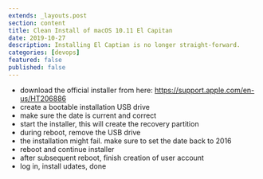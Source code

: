 ```yaml
---
extends: _layouts.post
section: content
title: Clean Install of macOS 10.11 El Capitan
date: 2019-10-27
description: Installing El Captian is no longer straight-forward.
categories: [devops]
featured: false
published: false
---
```


- download the official installer from here: https://support.apple.com/en-us/HT206886
- create a bootable installation USB drive
- make sure the date is current and correct
- start the installer, this will create the recovery partition
- during reboot, remove the USB drive
- the installation might fail. make sure to set the date back to 2016
- reboot and continue installer
- after subsequent reboot, finish creation of user account
- log in, install udates, done
